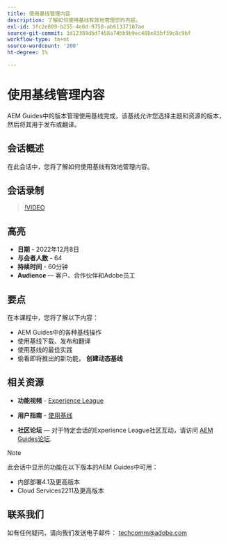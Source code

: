 ```yaml
---
title: 使用基线管理内容
description: 了解如何使用基线有效地管理您的内容。
exl-id: 3fc2e889-b255-4e8d-9750-ab61337107ae
source-git-commit: 3d12389dbd7458a74bb9b9ec488e83bf39c8c9bf
workflow-type: tm+mt
source-wordcount: '200'
ht-degree: 1%

---
```


# 使用基线管理内容

AEM Guides中的版本管理使用基线完成，该基线允许您选择主题和资源的版本，然后将其用于发布或翻译。

## 会话概述

在此会话中，您将了解如何使用基线有效地管理内容。

## 会话录制

>[!VIDEO](https://video.tv.adobe.com/v/3414172/version-management-release-management-baseline?quality=12&learn=on)

## 高亮

- **日期** - 2022年12月8日
- **与会者人数** - 64
- **持续时间** - 60分钟
- **Audience**  — 客户、合作伙伴和Adobe员工

## 要点

在本课程中，您将了解以下内容：
- AEM Guides中的各种基线操作
- 使用基线下载、发布和翻译
- 使用基线的最佳实践
- 偷看即将推出的新功能， **创建动态基线**

## 相关资源

- **功能视频** -  [Experience League](https://experienceleague.adobe.com/docs/experience-manager-guides-learn/videos/advanced-user-guide/overview.html?lang=en)

- **用户指南** - [使用基线](https://help.adobe.com/en_US/xml-documentation-for-adobe-experience-manager/index.html#t=DXML-master-map%2Fgenerate-output-use-baseline-for-publishing.html)

- **社区论坛**  — 对于特定会话的Experience League社区互动，请访问 [AEM Guides论坛](https://experienceleaguecommunities.adobe.com/t5/experience-manager-guides/bd-p/xml-documentation-discussions).

>[!NOTE]
>
>此会话中显示的功能在以下版本的AEM Guides中可用：
> - 内部部署4.1及更高版本
> - Cloud Services2211及更高版本


## 联系我们

如有任何疑问，请向我们发送电子邮件： <techcomm@adobe.com>
